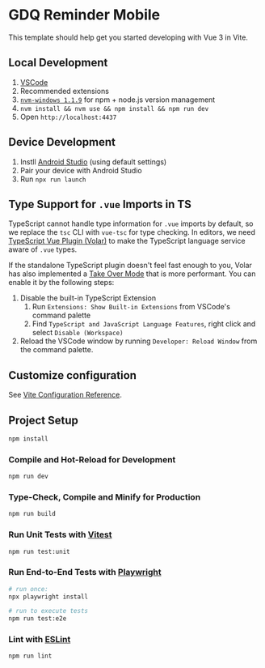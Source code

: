 # GDQ Reminder Mobile

This template should help get you started developing with Vue 3 in Vite.

## Local Development

1. [VSCode](https://code.visualstudio.com/)
2. Recommended extensions
3. [`nvm-windows 1.1.9`](https://github.com/coreybutler/nvm-windows) for npm + node.js version management
4. `nvm install && nvm use && npm install && npm run dev`
7. Open `http://localhost:4437`

## Device Development

1. Instll [Android Studio](https://developer.android.com/studio) (using default settings)
2. Pair your device with Android Studio
3. Run `npx run launch`

## Type Support for `.vue` Imports in TS

TypeScript cannot handle type information for `.vue` imports by default, so we replace the `tsc` CLI with `vue-tsc` for type checking. In editors, we need [TypeScript Vue Plugin (Volar)](https://marketplace.visualstudio.com/items?itemName=johnsoncodehk.vscode-typescript-vue-plugin) to make the TypeScript language service aware of `.vue` types.

If the standalone TypeScript plugin doesn't feel fast enough to you, Volar has also implemented a [Take Over Mode](https://github.com/johnsoncodehk/volar/discussions/471#discussioncomment-1361669) that is more performant. You can enable it by the following steps:

1. Disable the built-in TypeScript Extension
    1) Run `Extensions: Show Built-in Extensions` from VSCode's command palette
    2) Find `TypeScript and JavaScript Language Features`, right click and select `Disable (Workspace)`
2. Reload the VSCode window by running `Developer: Reload Window` from the command palette.

## Customize configuration

See [Vite Configuration Reference](https://vitejs.dev/config/).

## Project Setup

```sh
npm install
```

### Compile and Hot-Reload for Development

```sh
npm run dev
```

### Type-Check, Compile and Minify for Production

```sh
npm run build
```

### Run Unit Tests with [Vitest](https://vitest.dev/)

```sh
npm run test:unit
```

### Run End-to-End Tests with [Playwright](https://playwright.dev/)

```sh
# run once:
npx playwright install

# run to execute tests
npm run test:e2e
```

### Lint with [ESLint](https://eslint.org/)

```sh
npm run lint
```
